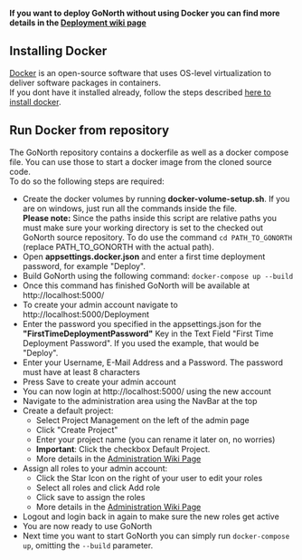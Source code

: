 **If you want to deploy GoNorth without using Docker you can find more details in the [Deployment wiki page](/steffendx/GoNorth/wiki/Deployment)**

## Installing Docker
[Docker](https://www.docker.com/) is an open-source software that uses OS-level virtualization to deliver software packages in containers.  
If you dont have it installed already, follow the steps described [here to install docker](https://docs.docker.com/get-started/).

## Run Docker from repository
The GoNorth repository contains a dockerfile as well as a docker compose file. You can use those to start a docker image from the cloned source code.  
To do so the following steps are required:  

 * Create the docker volumes by running **docker-volume-setup.sh**. If you are on windows, just run all the commands inside the file.  
 **Please note:** Since the paths inside this script are relative paths you must make sure your working directory is set to the checked out GoNorth source repository. To do use the command `cd PATH_TO_GONORTH` (replace PATH_TO_GONORTH with the actual path).
 * Open **appsettings.docker.json** and enter a first time deployment password, for example "Deploy".
 * Build GoNorth using the following command: `docker-compose up --build`
 * Once this command has finished GoNorth will be available at http://localhost:5000/
 * To create your admin account navigate to http://localhost:5000/Deployment
 * Enter the password you specified in the appsettings.json for the **"FirstTimeDeploymentPassword"** Key in the Text Field "First Time Deployment Password". If you used the example, that would be "Deploy".
 * Enter your Username, E-Mail Address and a Password. The password must have at least 8 characters
 * Press Save to create your admin account
 * You can now login at http://localhost:5000/ using the new account
 * Navigate to the administration area using the NavBar at the top
 * Create a default project:
   * Select Project Management on the left of the admin page
   * Click "Create Project"
   * Enter your project name (you can rename it later on, no worries)
   * **Important**: Click the checkbox Default Project.
   * More details in the [Administration Wiki Page](/steffendx/GoNorth/wiki/Administration#project-management)
 * Assign all roles to your admin account:
   * Click the Star Icon on the right of your user to edit your roles
   * Select all roles and click Add role
   * Click save to assign the roles
   * More details in the [Administration Wiki Page](/steffendx/GoNorth/wiki/Administration#user-management)
 * Logout and login back in again to make sure the new roles get active
 * You are now ready to use GoNorth
 * Next time you want to start GoNorth you can simply run `docker-compose up`, omitting the `--build` parameter.
